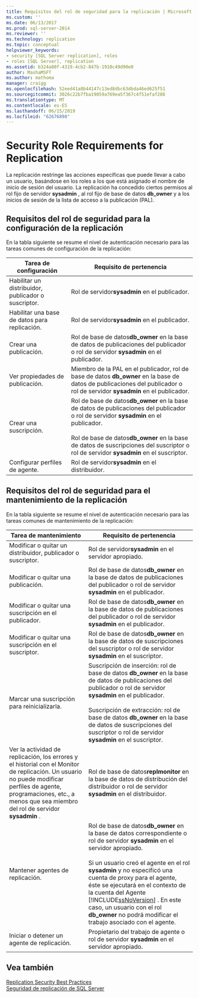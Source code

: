 ```yaml
---
title: Requisitos del rol de seguridad para la replicación | Microsoft Docs
ms.custom: ''
ms.date: 06/13/2017
ms.prod: sql-server-2014
ms.reviewer: ''
ms.technology: replication
ms.topic: conceptual
helpviewer_keywords:
- security [SQL Server replication], roles
- roles [SQL Server], replication
ms.assetid: b324a80f-4319-4cb2-847b-1910c49d90e0
author: MashaMSFT
ms.author: mathoma
manager: craigg
ms.openlocfilehash: 52eed41a8b44147c13ed8dbc63dbda46ed625f51
ms.sourcegitcommit: 3026c22b7fba19059a769ea5f367c4f51efaf286
ms.translationtype: MT
ms.contentlocale: es-ES
ms.lasthandoff: 06/15/2019
ms.locfileid: "62676898"
---
```

# <a name="security-role-requirements-for-replication"></a>Security Role Requirements for Replication
  La replicación restringe las acciones específicas que puede llevar a cabo un usuario, basándose en los roles a los que está asignado el nombre de inicio de sesión del usuario. La replicación ha concedido ciertos permisos al rol fijo de servidor **sysadmin** , al rol fijo de base de datos **db_owner** y a los inicios de sesión de la lista de acceso a la publicación (PAL).  
  
## <a name="security-role-requirements-for-replication-setup"></a>Requisitos del rol de seguridad para la configuración de la replicación  
 En la tabla siguiente se resume el nivel de autenticación necesario para las tareas comunes de configuración de la replicación:  
  
|Tarea de configuración|Requisito de pertenencia|  
|----------------|----------------------------|  
|Habilitar un distribuidor, publicador o suscriptor.|Rol de servidor**sysadmin** en el publicador.|  
|Habilitar una base de datos para replicación.|Rol de servidor**sysadmin** en el publicador.|  
|Crear una publicación.|Rol de base de datos**db_owner** en la base de datos de publicaciones del publicador o rol de servidor **sysadmin** en el publicador.|  
|Ver propiedades de publicación.|Miembro de la PAL en el publicador, rol de base de datos **db_owner** en la base de datos de publicaciones del publicador o rol de servidor **sysadmin** en el publicador.|  
|Crear una suscripción.|Rol de base de datos**db_owner** en la base de datos de publicaciones del publicador o rol de servidor **sysadmin** en el publicador.<br /><br /> Rol de base de datos**db_owner** en la base de datos de suscripciones del suscriptor o rol de servidor **sysadmin** en el suscriptor.|  
|Configurar perfiles de agente.|Rol de servidor**sysadmin** en el distribuidor.|  
  
## <a name="security-role-requirements-for-replication-maintenance"></a>Requisitos del rol de seguridad para el mantenimiento de la replicación  
 En la tabla siguiente se resume el nivel de autenticación necesario para las tareas comunes de mantenimiento de la replicación:  
  
|Tarea de mantenimiento|Requisito de pertenencia|  
|----------------------|----------------------------|  
|Modificar o quitar un distribuidor, publicador o suscriptor.|Rol de servidor**sysadmin** en el servidor apropiado.|  
|Modificar o quitar una publicación.|Rol de base de datos**db_owner** en la base de datos de publicaciones del publicador o rol de servidor **sysadmin** en el publicador.|  
|Modificar o quitar una suscripción en el publicador.|Rol de base de datos**db_owner** en la base de datos de publicaciones del publicador o rol de servidor **sysadmin** en el publicador.|  
|Modificar o quitar una suscripción en el suscriptor.|Rol de base de datos**db_owner** en la base de datos de suscripciones del suscriptor o rol de servidor **sysadmin** en el suscriptor.|  
|Marcar una suscripción para reinicializarla.|Suscripción de inserción: rol de base de datos **db_owner** en la base de datos de publicaciones del publicador o rol de servidor **sysadmin** en el publicador.<br /><br /> Suscripción de extracción: rol de base de datos **db_owner** en la base de datos de suscripciones del suscriptor o rol de servidor **sysadmin** en el suscriptor.|  
|Ver la actividad de replicación, los errores y el historial con el Monitor de replicación. Un usuario no puede modificar perfiles de agente, programaciones, etc., a menos que sea miembro del rol de servidor **sysadmin** .|Rol de base de datos**replmonitor** en la base de datos de distribución del distribuidor o rol de servidor **sysadmin** en el distribuidor.|  
|Mantener agentes de replicación.|Rol de base de datos**db_owner** en la base de datos correspondiente o rol de servidor **sysadmin** en el servidor apropiado.<br /><br /> Si un usuario creó el agente en el rol **sysadmin** y no especificó una cuenta de proxy para el agente, éste se ejecutará en el contexto de la cuenta del Agente [!INCLUDE[ssNoVersion](../../../includes/ssnoversion-md.md)] . En este caso, un usuario con el rol **db_owner** no podrá modificar el trabajo asociado con el agente.|  
|Iniciar o detener un agente de replicación.|Propietario del trabajo de agente o rol de servidor **sysadmin** en el servidor apropiado.|  
  
## <a name="see-also"></a>Vea también  
 [Replication Security Best Practices](replication-security-best-practices.md)   
 [Seguridad de replicación de SQL Server](view-and-modify-replication-security-settings.md)  
  
  
